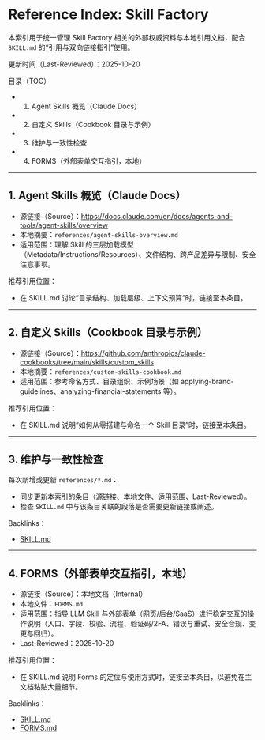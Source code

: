 # Reference Index: Skill Factory

本索引用于统一管理 Skill Factory 相关的外部权威资料与本地引用文档，配合 `SKILL.md` 的“引用与双向链接指引”使用。

更新时间（Last-Reviewed）：2025-10-20

目录（TOC）
- 1. Agent Skills 概览（Claude Docs）
- 2. 自定义 Skills（Cookbook 目录与示例）
- 3. 维护与一致性检查
- 4. FORMS（外部表单交互指引，本地）

---

## 1. Agent Skills 概览（Claude Docs）

- 源链接（Source）：https://docs.claude.com/en/docs/agents-and-tools/agent-skills/overview
- 本地摘要：`references/agent-skills-overview.md`
- 适用范围：理解 Skill 的三层加载模型（Metadata/Instructions/Resources）、文件结构、跨产品差异与限制、安全注意事项。

推荐引用位置：
- 在 SKILL.md 讨论“目录结构、加载层级、上下文预算”时，链接至本条目。

---

## 2. 自定义 Skills（Cookbook 目录与示例）

- 源链接（Source）：https://github.com/anthropics/claude-cookbooks/tree/main/skills/custom_skills
- 本地摘要：`references/custom-skills-cookbook.md`
- 适用范围：参考命名方式、目录组织、示例场景（如 applying-brand-guidelines、analyzing-financial-statements 等）。

推荐引用位置：
- 在 SKILL.md 说明“如何从零搭建与命名一个 Skill 目录”时，链接至本条目。

---

## 3. 维护与一致性检查

每次新增或更新 `references/*.md`：
- 同步更新本索引的条目（源链接、本地文件、适用范围、Last-Reviewed）。
- 检查 `SKILL.md` 中与该条目关联的段落是否需要更新链接或阐述。

Backlinks：
- [SKILL.md](./SKILL.md#引用与双向链接指引)

---

## 4. FORMS（外部表单交互指引，本地）

- 源链接（Source）：本地文档（Internal）
- 本地文件：`FORMS.md`
- 适用范围：指导 LLM Skill 与外部表单（网页/后台/SaaS）进行稳定交互的操作说明（入口、字段、校验、流程、验证码/2FA、错误与重试、安全合规、变更与回归）。
- Last-Reviewed：2025-10-20

推荐引用位置：
- 在 SKILL.md 说明 Forms 的定位与使用方式时，链接至本条目，以避免在主文档粘贴大量细节。

Backlinks：
- [SKILL.md](./SKILL.md#关于-formsmdforms)
- [FORMS.md](./FORMS.md)
